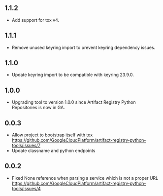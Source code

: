 1.1.2
---
* Add support for tox v4.

1.1.1
---
* Remove unused keyring import to prevent keyring dependency issues. 

1.1.0
---
* Update keyring import to be compatible with keyring 23.9.0. 

1.0.0
---
* Upgrading tool to version 1.0.0 since Artifact Registry Python Repositories is now in GA. 

0.0.3
---

* Allow project to bootstrap itself with tox
  https://github.com/GoogleCloudPlatform/artifact-registry-python-tools/issues/7
* Update classname and python endpoints

0.0.2
---

* Fixed None reference when parsing a service which is not a proper URL
  https://github.com/GoogleCloudPlatform/artifact-registry-python-tools/issues/4
